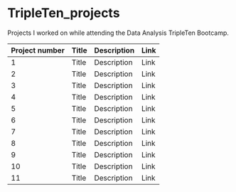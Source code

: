 # TripleTen_projects
Projects I worked on while attending the Data Analysis TripleTen Bootcamp.

| Project number | Title | Description | Link |
|----------|----------|----------|----------|
| 1  | Title | Description | Link |
| 2  | Title | Description | Link |
| 3  | Title | Description | Link |
| 4  | Title | Description | Link |
| 5  | Title | Description | Link |
| 6  | Title | Description | Link |
| 7  | Title | Description | Link |
| 8  | Title | Description | Link |
| 9  | Title | Description | Link |
| 10 | Title | Description | Link |
| 11 | Title | Description | Link |
